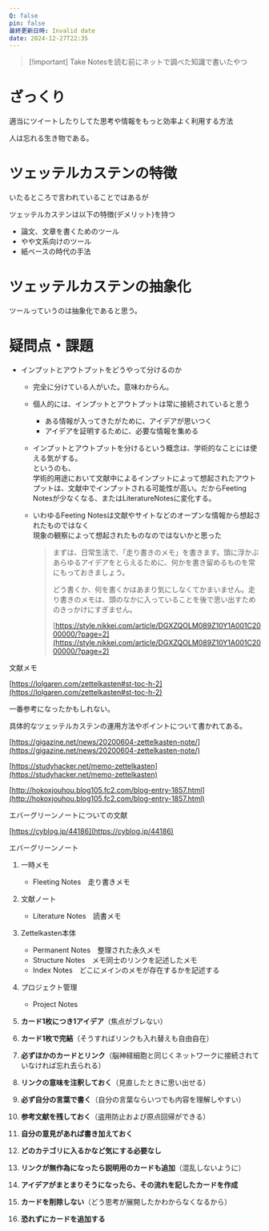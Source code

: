 ```yaml
---
Q: false
pin: false
最終更新日時: Invalid date
date: 2024-12-27T22:35
---
```

> [!important] Take Notesを読む前にネットで調べた知識で書いたやつ

  

# ざっくり

適当にツイートしたりしてた思考や情報をもっと効率よく利用する方法

人は忘れる生き物である。

  

# ツェッテルカステンの特徴

いたるところで言われていることではあるが

ツェッテルカステンは以下の特徴(デメリット)を持つ

- 論文、文章を書くためのツール
- やや文系向けのツール
- 紙ベースの時代の手法

  

# ツェッテルカステンの抽象化

ツールっていうのは抽象化であると思う。

  

  

  

# 疑問点・課題

- インプットとアウトプットをどうやって分けるのか
    
    - 完全に分けている人がいた。意味わからん。
    - 個人的には、インプットとアウトプットは常に接続されていると思う
        - ある情報が入ってきたがために、アイデアが思いつく
        - アイデアを証明するために、必要な情報を集める
    - インプットとアウトプットを分けるという概念は、学術的なことには使える気がする。  
        というのも、  
        学術的用途において文献中によるインプットによって想起されたアウトプットは、文献中でインプットされる可能性が高い。だからFeeting Notesが少なくなる、またはLiteratureNotesに変化する。  
        
    - いわゆるFeeting Notesは文献やサイトなどのオープンな情報から想起されたものではなく  
        現象の観察によって想起されたものなのではないかと思った  
        
        > まずは、日常生活で、「走り書きのメモ」を書きます。頭に浮かぶあらゆるアイデアをとらえるために、何かを書き留めるものを常にもっておきましょう。  
        >   
        > どう書くか、何を書くかはあまり気にしなくてかまいません。走り書きのメモは、頭のなかに入っていることを後で思い出すためのきっかけにすぎません。  
        >   
        >   
        > [https://style.nikkei.com/article/DGXZQOLM089Z10Y1A001C2000000/?page=2](https://style.nikkei.com/article/DGXZQOLM089Z10Y1A001C2000000/?page=2)
        
    
      
    

  

  

  

文献メモ

[https://lolgaren.com/zettelkasten#st-toc-h-2](https://lolgaren.com/zettelkasten#st-toc-h-2)

一番参考になったかもしれない。

具体的なツェッテルカステンの運用方法やポイントについて書かれてある。

  

[https://gigazine.net/news/20200604-zettelkasten-note/](https://gigazine.net/news/20200604-zettelkasten-note/)

[https://studyhacker.net/memo-zettelkasten](https://studyhacker.net/memo-zettelkasten)

  

[http://hokoxjouhou.blog105.fc2.com/blog-entry-1857.html](http://hokoxjouhou.blog105.fc2.com/blog-entry-1857.html)

エバーグリーンノートについての文献

  

[https://cyblog.jp/44186](https://cyblog.jp/44186)

エバーグリーンノート

  

1. 一時メモ
    - Fleeting Notes　走り書きメモ
2. 文献ノート
    - Literature Notes　読書メモ
3. Zettelkasten本体
    - Permanent Notes　整理された永久メモ
    - Structure Notes　メモ同士のリンクを記述したメモ
    - Index Notes　どこにメインのメモが存在するかを記述する
4. プロジェクト管理
    - Project Notes　

  

  

1. **カード1枚につき1アイデア**（焦点がブレない）
2. **カード1枚で完結**（そうすればリンクも入れ替えも自由自在）
3. **必ずほかのカードとリンク**（脳神経細胞と同じくネットワークに接続されていなければ忘れ去られる）
4. **リンクの意味を注釈しておく**（見直したときに思い出せる）
5. **必ず自分の言葉で書く**（自分の言葉ならいつでも内容を理解しやすい）
6. **参考文献を残しておく**（盗用防止および原点回帰ができる）
7. **自分の意見があれば書き加えておく**
8. **どのカテゴリに入るかなど気にする必要なし**
9. **リンクが無作為になったら説明用のカードも追加**（混乱しないように）
10. **アイデアがまとまりそうになったら、その流れを記したカードを作成**
11. **カードを削除しない**（どう思考が展開したかわからなくなるから）
12. **恐れずにカードを追加する**